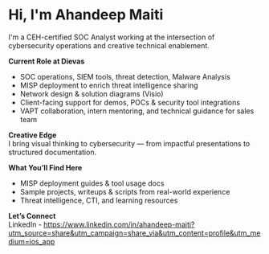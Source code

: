 # Hi, I'm Ahandeep Maiti

I'm a CEH-certified SOC Analyst working at the intersection of cybersecurity operations and creative technical enablement.

**Current Role at Dievas**  
- SOC operations, SIEM tools, threat detection, Malware Analysis  
- MISP deployment to enrich threat intelligence sharing  
- Network design & solution diagrams (Visio)  
- Client-facing support for demos, POCs & security tool integrations   
- VAPT collaboration, intern mentoring, and technical guidance for sales team

**Creative Edge**  
I bring visual thinking to cybersecurity — from impactful presentations to structured documentation.

**What You’ll Find Here**  
- MISP deployment guides & tool usage docs   
- Sample projects, writeups & scripts from real-world experience  
- Threat intelligence, CTI, and learning resources

**Let’s Connect**  
LinkedIn - https://www.linkedin.com/in/ahandeep-maiti?utm_source=share&utm_campaign=share_via&utm_content=profile&utm_medium=ios_app  
